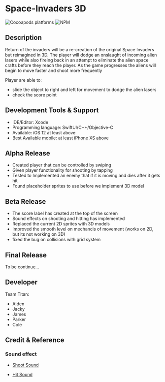 # Space-Invaders 3D
![Cocoapods platforms](https://img.shields.io/cocoapods/p/ios?color=gree&label=Platform&logo=apple) ![NPM](https://img.shields.io/npm/l/l)




## Description
Return of the invaders will be a re-creation of the original Space Invaders but reimagined in 3D. The player will dodge an onslaught of incoming alien lasers while also fireing back in an attempt to eliminate the alien space crafts before they reach the player. As the game progresses the aliens will begin to move faster and shoot more frequently </br>

Player are able to:
* slide the object to right and left for movement to dodge the alien lasers 
* check the score point
    
    

## Development Tools & Support

* IDE/Editor: Xcode
* Programming language: SwiftUI/C++/Objective-C
* Available: iOS 12 at least above
* Best Available mobile: at least iPhone XS above 

## Alpha Release
* Created player that can be controlled by swiping
* Given player functionality for shooting by tapping
* Tested to Implemented an enemy that if it is moving and dies after it gets hit
* Found placeholder sprites to use before we implement 3D model

## Beta Release
* The score label has created at the top of the screen
* Sound effects on shooting and hitting has implemented
* Replaced the current 2D sprites with 3D models
* Improved the smooth level on mechancis of movement (works on 2D, but its not working on 3D)
* fixed the bug on collisions with grid system

## Final Release

To be continue...


## Developer
Team Titan:

* Aiden
* Jacky
* James
* Parker
* Cole

## Credit & Reference

### Sound effect

* [Shoot Sound](https://freesound.org/people/Bird_man/sounds/317136/)

* [Hit Sound](https://freesound.org/people/InspectorJ/sounds/448226/)
